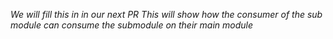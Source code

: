 *We will fill this in in our next PR*
*This will show how the consumer of the sub module can consume the submodule on their main module*
